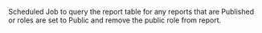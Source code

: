 Scheduled Job to query the report table for any reports that are Published or roles are set to Public and remove the public role from report.
